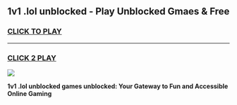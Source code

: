 
## 1v1 .lol unblocked - Play Unblocked Gmaes & Free
<h3>
<a href="https://news.freeplayer.one?title=1v1_.lol_unblocked&ref=16F">CLICK TO PLAY</a></h3>
<hr>

<h3>
<a href="https://news.freeplayer.one?title=1v1_.lol_unblocked&ref=16F">CLICK 2 PLAY</a>
  
</h3>

<a href="https://news.freeplayer.one?title=1v1_.lol_unblocked&ref=16F/"><img src="https://clearcache.store/games.png"></a>


**1v1 .lol unblocked games unblocked: Your Gateway to Fun and Accessible Online Gaming**
